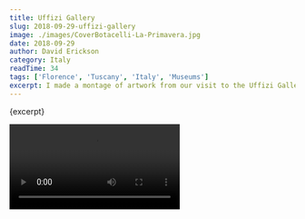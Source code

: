```yaml
---
title: Uffizi Gallery
slug: 2018-09-29-uffizi-gallery
image: ./images/CoverBotacelli-La-Primavera.jpg
date: 2018-09-29
author: David Erickson
category: Italy
readTime: 34
tags: ['Florence', 'Tuscany', 'Italy', 'Museums']
excerpt: I made a montage of artwork from our visit to the Uffizi Gallery in Florence set to Adagio in G Minor by Albinoni. I get goosebumps from this music.
---
```


<script>
  import Video from '$lib/Video.svelte';
  import PhotoGrid from '$lib/PhotoGrid.svelte'
</script>

<p>
  {excerpt}
</p>

<Video src="https://youtube.com/embed/fhiE8YGIvWQ" title="Uffizi Gallery
"/>
